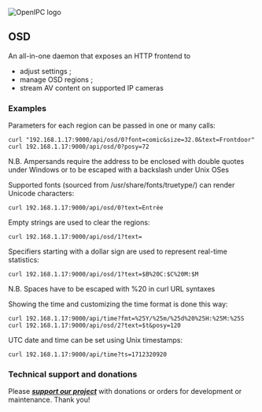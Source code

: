 ![OpenIPC logo][logo]

## OSD

An all-in-one daemon that exposes an HTTP frontend to
- adjust settings ;
- manage OSD regions ;
- stream AV content on supported IP cameras

### Examples

Parameters for each region can be passed in one or many calls:
```
curl "192.168.1.17:9000/api/osd/0?font=comic&size=32.0&text=Frontdoor"
curl 192.168.1.17:9000/api/osd/0?posy=72
```
N.B. Ampersands require the address to be enclosed with double quotes under Windows or to be escaped with a backslash under Unix OSes

Supported fonts (sourced from /usr/share/fonts/truetype/) can render Unicode characters:
```
curl 192.168.1.17:9000/api/osd/0?text=Entrée
```

Empty strings are used to clear the regions:
```
curl 192.168.1.17:9000/api/osd/1?text=
```

Specifiers starting with a dollar sign are used to represent real-time statistics:
```
curl 192.168.1.17:9000/api/osd/1?text=$B%20C:$C%20M:$M
```
N.B. Spaces have to be escaped with %20 in curl URL syntaxes

Showing the time and customizing the time format is done this way:
```
curl 192.168.1.17:9000/api/time?fmt=%25Y/%25m/%25d%20%25H:%25M:%25S
curl 192.168.1.17:9000/api/osd/2?text=$t&posy=120
```

UTC date and time can be set using Unix timestamps:
```
curl 192.168.1.17:9000/api/time?ts=1712320920
```

### Technical support and donations

Please **_[support our project](https://openipc.org/support-open-source)_** with donations or orders for development or maintenance. Thank you!

[logo]: https://openipc.org/assets/openipc-logo-black.svg

